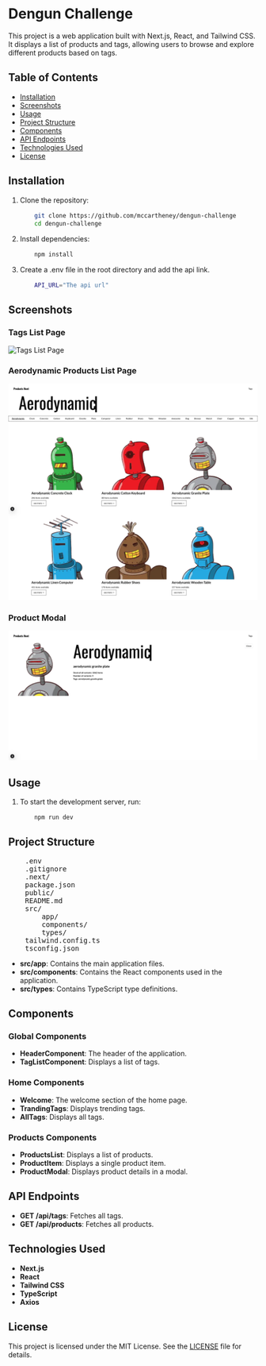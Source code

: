 # Dengun Challenge

This project is a web application built with Next.js, React, and Tailwind CSS. It displays a list of products and tags, allowing users to browse and explore different products based on tags.

## Table of Contents

- [Installation](#installation)
- [Screenshots](#screenshots)
- [Usage](#usage)
- [Project Structure](#project-structure)
- [Components](#components)
- [API Endpoints](#api-endpoints)
- [Technologies Used](#technologies-used)
- [License](#license)

## Installation

1. Clone the repository:
    ```sh
        git clone https://github.com/mccartheney/dengun-challenge
        cd dengun-challenge
    ```

2. Install dependencies:
    ```sh
        npm install
    ```

3. Create a .env file in the root directory and add the api link.
    ```sh
        API_URL="The api url"
    ```

## Screenshots

### Tags List Page
![Tags List Page](./screenshots/tag_list.png)

### Aerodynamic Products List Page
![Aerodynamic Products List Page](./screenshots/productsPage.png)

### Product Modal
![Product Modal](./screenshots/productModal.png)


## Usage

1. To start the development server, run:
    ```sh
        npm run dev
    ```
## Project Structure

<pre>
    .env
    .gitignore
    .next/
    package.json
    public/
    README.md
    src/
        app/
        components/
        types/
    tailwind.config.ts
    tsconfig.json
</pre>

- **src/app**: Contains the main application files.
- **src/components**: Contains the React components used in the application.
- **src/types**: Contains TypeScript type definitions.

## Components

### Global Components

- **HeaderComponent**: The header of the application.
- **TagListComponent**: Displays a list of tags.

### Home Components

- **Welcome**: The welcome section of the home page.
- **TrandingTags**: Displays trending tags.
- **AllTags**: Displays all tags.

### Products Components

- **ProductsList**: Displays a list of products.
- **ProductItem**: Displays a single product item.
- **ProductModal**: Displays product details in a modal.

## API Endpoints

- **GET /api/tags**: Fetches all tags.
- **GET /api/products**: Fetches all products.

## Technologies Used
- **Next.js**
- **React**
- **Tailwind CSS**
- **TypeScript**
- **Axios**

## License
This project is licensed under the MIT License. See the [LICENSE](./LICENSE) file for details.